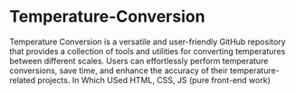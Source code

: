 # Temperature-Conversion
Temperature Conversion is a versatile and user-friendly GitHub repository that provides a collection of tools and utilities for converting temperatures between different scales. Users can effortlessly perform temperature conversions, save time, and enhance the accuracy of their temperature-related projects. 
In Which USed HTML, CSS, JS (pure front-end work)
